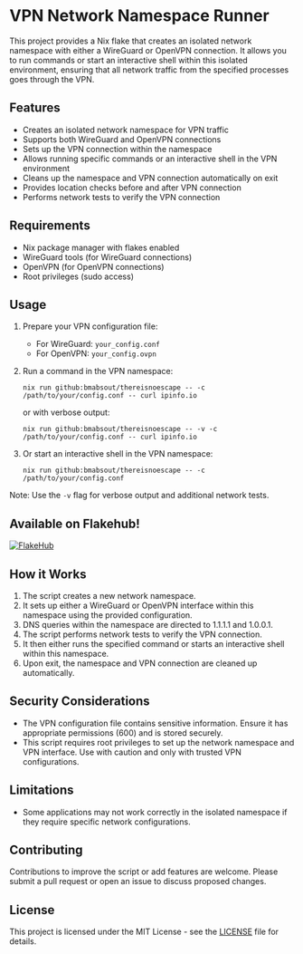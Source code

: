 # VPN Network Namespace Runner

This project provides a Nix flake that creates an isolated network namespace with either a WireGuard or OpenVPN connection. It allows you to run commands or start an interactive shell within this isolated environment, ensuring that all network traffic from the specified processes goes through the VPN.

## Features

- Creates an isolated network namespace for VPN traffic
- Supports both WireGuard and OpenVPN connections
- Sets up the VPN connection within the namespace
- Allows running specific commands or an interactive shell in the VPN environment
- Cleans up the namespace and VPN connection automatically on exit
- Provides location checks before and after VPN connection
- Performs network tests to verify the VPN connection

## Requirements

- Nix package manager with flakes enabled
- WireGuard tools (for WireGuard connections)
- OpenVPN (for OpenVPN connections)
- Root privileges (sudo access)

## Usage

1. Prepare your VPN configuration file:
   - For WireGuard: `your_config.conf`
   - For OpenVPN: `your_config.ovpn`

2. Run a command in the VPN namespace:
   ```
   nix run github:bmabsout/thereisnoescape -- -c /path/to/your/config.conf -- curl ipinfo.io
   ```
   or with verbose output:
   ```
   nix run github:bmabsout/thereisnoescape -- -v -c /path/to/your/config.conf -- curl ipinfo.io
   ```

3. Or start an interactive shell in the VPN namespace:
   ```
   nix run github:bmabsout/thereisnoescape -- -c /path/to/your/config.conf
   ```

Note: Use the `-v` flag for verbose output and additional network tests.

## Available on Flakehub!
[![FlakeHub](https://img.shields.io/endpoint?url=https://flakehub.com/f/bmabsout/thereisnoescape/badge)](https://flakehub.com/flake/bmabsout/thereisnoescape)

## How it Works

1. The script creates a new network namespace.
2. It sets up either a WireGuard or OpenVPN interface within this namespace using the provided configuration.
3. DNS queries within the namespace are directed to 1.1.1.1 and 1.0.0.1.
4. The script performs network tests to verify the VPN connection.
5. It then either runs the specified command or starts an interactive shell within this namespace.
6. Upon exit, the namespace and VPN connection are cleaned up automatically.

## Security Considerations

- The VPN configuration file contains sensitive information. Ensure it has appropriate permissions (600) and is stored securely.
- This script requires root privileges to set up the network namespace and VPN interface. Use with caution and only with trusted VPN configurations.

## Limitations

- Some applications may not work correctly in the isolated namespace if they require specific network configurations.

## Contributing

Contributions to improve the script or add features are welcome. Please submit a pull request or open an issue to discuss proposed changes.

## License

This project is licensed under the MIT License - see the [LICENSE](LICENSE) file for details.
